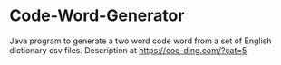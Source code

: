 # Code-Word-Generator
Java program to generate a two word code word from a set of English dictionary csv files.
Description at https://coe-ding.com/?cat=5
